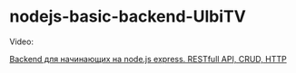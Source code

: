 # nodejs-basic-backend-UlbiTV

Video:

[Backend для начинающих на node.js express. RESTfull API, CRUD, HTTP](https://www.youtube.com/watch?v=tKM44vPHU0U&list=WL&index=12&t=1030s&ab_channel=UlbiTV)
